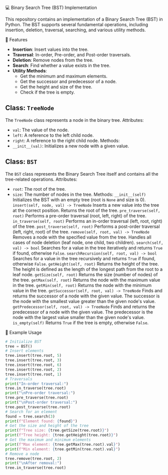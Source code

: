 💻 Binary Search Tree (BST) Implementation

This repository contains an implementation of a Binary Search Tree (BST) in Python. The BST supports several fundamental operations, including insertion, deletion, traversal, searching, and various utility methods.

📌 Features

- **Insertion**: Insert values into the tree.
- **Traversal**: In-order, Pre-order, and Post-order traversals.
- **Deletion**: Remove nodes from the tree.
- **Search**: Find whether a value exists in the tree.
- **Utility Methods**: 
  - Get the minimum and maximum elements.
  - Get the successor and predecessor of a node.
  - Get the height and size of the tree.
  - Check if the tree is empty.

## Class: `TreeNode`
The `TreeNode` class represents a node in the binary tree.
Attributes:
- `val`: The value of the node.
- `left`: A reference to the left child node.
- `right`: A reference to the right child node.
Methods:
- `__init__(val)`: Initializes a new node with a given value.

## Class: `BST`
The `BST` class represents the Binary Search Tree itself and contains all the tree-related operations.
Attributes:
- `root`: The root of the tree.
- `size`: The number of nodes in the tree.
Methods:
`__init__(self)`
Initializes the BST with an empty tree (root is `None` and size is 0).
`insert(self, node, val) -> TreeNode`
Inserts a new value into the tree at the correct position. Returns the root of the tree.
`pre_traverse(self, root)`
Performs a pre-order traversal (root, left, right) of the tree.
`in_traverse(self, root)`
Performs an in-order traversal (left, root, right) of the tree.
`post_traverse(self, root)`
Performs a post-order traversal (left, right, root) of the tree.
`remove(self, root, val) -> TreeNode`
Removes a node with the specified value from the tree. Handles all cases of node deletion (leaf node, one child, two children).
`search(self, val) -> bool`
Searches for a value in the tree iteratively and returns `True` if found, otherwise `False`.
`searchRecursion(self, root, val) -> bool`
Searches for a value in the tree recursively and returns `True` if found, otherwise `False`.
`getHeight(self, root)`
Returns the height of the tree. The height is defined as the length of the longest path from the root to a leaf node.
`getSize(self, root)`
Returns the size (number of nodes) of the tree.
`getMax(self, root)`
Returns the node with the maximum value in the tree.
`getMin(self, root)`
Returns the node with the minimum value in the tree.
`getSuccessor(self, root, val) -> TreeNode`
Finds and returns the successor of a node with the given value. The successor is the node with the smallest value greater than the given node's value.
`getPredecessor(self, root, val) -> TreeNode`
Finds and returns the predecessor of a node with the given value. The predecessor is the node with the largest value smaller than the given node's value.
`is_empty(self)`
Returns `True` if the tree is empty, otherwise `False`.

📌  Example Usage

```python
# Initialize BST
tree = BST()
# Insert elements
tree.insert(tree.root, 5)
tree.insert(tree.root, 3)
tree.insert(tree.root, 6)
tree.insert(tree.root, 2)
tree.insert(tree.root, 1)
# Traversals
print("In-order traversal:")
tree.in_traverse(tree.root)
print("\nPre-order traversal:")
tree.pre_traverse(tree.root)
print("\nPost-order traversal:")
tree.post_traverse(tree.root)
# Search for an element
found = tree.search(3)
print(f"Element found: {found}")
# Get the size and height of the tree
print(f"Tree size: {tree.getSize(tree.root)}")
print(f"Tree height: {tree.getHeight(tree.root)}")
# Get the maximum and minimum elements
print(f"Max element: {tree.getMax(tree.root).val}")
print(f"Min element: {tree.getMin(tree.root).val}")
# Remove a node
tree.remove(tree.root, 2)
print("\nAfter removal:")
tree.in_traverse(tree.root)
